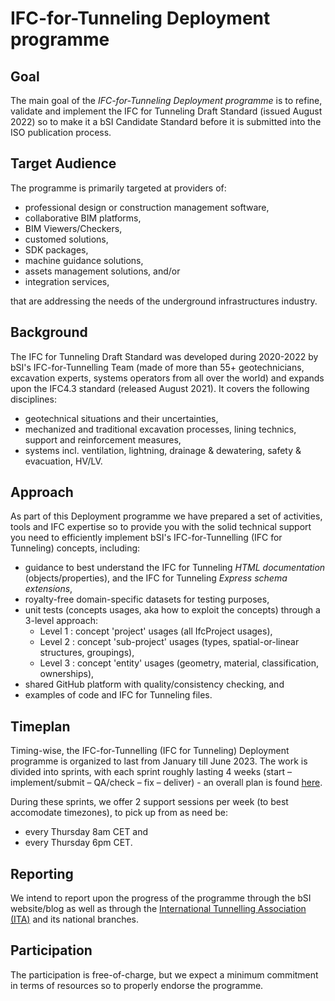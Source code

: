 # IFC-for-Tunneling Deployment programme

## Goal

The main goal of the *IFC-for-Tunneling Deployment programme* is to refine, validate and implement
 the IFC for Tunneling Draft Standard (issued August 2022) so to make it
 a bSI Candidate Standard before it is submitted into the ISO publication process.


## Target Audience

The programme is primarily targeted at providers of:

- professional design or construction management software, 
- collaborative BIM platforms, 
- BIM Viewers/Checkers, 
- customed solutions, 
- SDK packages, 
- machine guidance solutions, 
- assets management solutions, and/or 
- integration services, 

that are addressing the needs of the underground infrastructures industry.


## Background

The IFC for Tunneling Draft Standard was developed during 2020-2022 by bSI's IFC-for-Tunnelling Team 
 (made of more than 55+ geotechnicians, excavation experts, systems operators from all over the world) 
 and expands upon the IFC4.3 standard (released August 2021).
It covers the following disciplines:

- geotechnical situations and their uncertainties,
- mechanized and traditional excavation processes, lining technics, support and reinforcement measures,
- systems incl. ventilation, lightning, drainage & dewatering, safety & evacuation, HV/LV.


## Approach

As part of this Deployment programme we have prepared a set of activities, tools and IFC expertise so to provide you
 with the solid technical support you need to efficiently implement bSI's IFC-for-Tunnelling (IFC for Tunneling) concepts, including:

- guidance to best understand the IFC for Tunneling *HTML documentation* (objects/properties), and the IFC for Tunneling *Express schema extensions*,
- royalty-free domain-specific datasets for testing purposes,
- unit tests (concepts usages, aka how to exploit the concepts) through a 3-level approach:
    - Level 1 : concept 'project' usages (all IfcProject usages),
    - Level 2 : concept 'sub-project' usages (types, spatial-or-linear structures, groupings),
    - Level 3 : concept 'entity' usages (geometry, material, classification, ownerships),
- shared GitHub platform with quality/consistency checking, and
- examples of code and IFC for Tunneling files.


## Timeplan

Timing-wise, the IFC-for-Tunnelling (IFC for Tunneling) Deployment programme
 is organized to last from January till June 2023.
The work is divided into sprints, with each sprint roughly lasting 4 weeks
 (start – implement/submit – QA/check – fix – deliver) - an overall plan is found [here](./project_plan.pdf).

During these sprints, we offer 2 support sessions per week (to best accomodate timezones),
 to pick up from as need be:
- every Thursday 8am CET and
- every Thursday 6pm CET.


## Reporting

We intend to report upon the progress of the programme through the bSI website/blog as well as
 through the [International Tunnelling Association (ITA)](https://www.ita-aites.org) and its national branches.


## Participation

The participation is free-of-charge, but we expect a minimum commitment in terms of resources
 so to properly endorse the programme.
